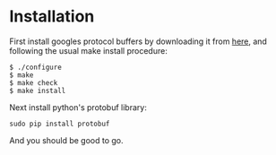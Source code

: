 # Installation

First install googles protocol buffers by downloading it from [here][download], and following the usual make install procedure:

```
$ ./configure
$ make
$ make check
$ make install
```

Next install python's protobuf library:

```
sudo pip install protobuf
```

And you should be good to go.

[download]:https://developers.google.com/protocol-buffers/docs/downloads
